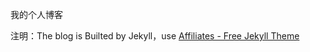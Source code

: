 我的个人博客

注明：The blog is Builted by Jekyll，use [Affiliates - Free Jekyll Theme](https://wowthemesnet.github.io/affiliates-jekyll-theme/) 
